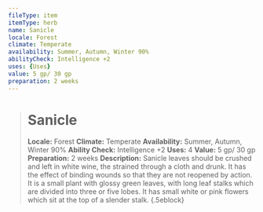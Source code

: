 ```yaml
---
fileType: item
itemType: herb
name: Sanicle
locale: Forest
climate: Temperate
availability: Summer, Autumn, Winter 90%
abilityCheck: Intelligence +2
uses: {Uses}
value: 5 gp/ 30 gp
preparation: 2 weeks
---
```

>#  Sanicle
>
> **Locale:** Forest
> **Climate:** Temperate
> **Availability:** Summer, Autumn, Winter 90%
> **Ability Check:** Intelligence +2
> **Uses:** 4
> **Value:** 5 gp/ 30 gp
> **Preparation:** 2 weeks
> **Description:** Sanicle leaves should be crushed and left in white wine, the strained through a cloth and drunk. It has the effect of binding wounds so that they are not reopened by action. It is a small plant with glossy green leaves, with long leaf stalks which are divided into three or five lobes. It has small white or pink flowers which sit at the top of a slender stalk.
{.5eblock}

